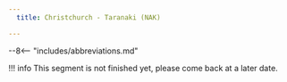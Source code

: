 ```yaml
---
  title: Christchurch - Taranaki (NAK)

---
```


--8<-- "includes/abbreviations.md"

!!! info
    This segment is not finished yet, please come back at a later date.